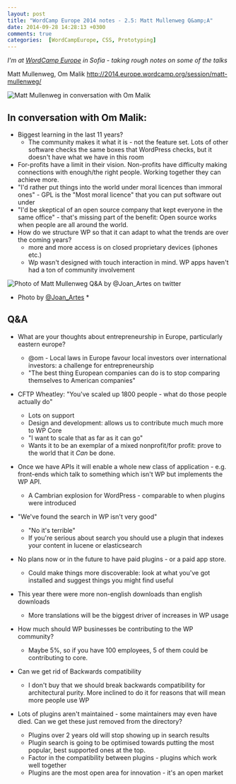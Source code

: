 ```yaml
---
layout: post
title: "WordCamp Europe 2014 notes - 2.5: Matt Mullenweg Q&amp;A"
date: 2014-09-28 14:28:13 +0300
comments: true
categories:  [WordCampEurope, CSS, Prototyping]
---
```


_I'm at [WordCamp Europe](http://2014.europe.wordcamp.org/) in Sofia - taking rough notes on some of the talks_

Matt Mullenweg, Om Malik http://2014.europe.wordcamp.org/session/matt-mullenweg/

![Matt Mullenweg in conversation with Om Malik](https://pbs.twimg.com/media/Byng_nfIgAErGt4.jpg)

## In conversation with Om Malik:
* Biggest learning in the last 11 years?
  * The community makes it what it is - not the feature set. Lots of other software checks the same boxes that WordPress checks, but it doesn't have what we have in this room
* For-profits have a limit in their vision. Non-profits have difficulty making connections with enough/the right people. Working together they can achieve more.
* "I'd rather put things into the world under moral licences than immoral ones" - GPL is the "Most moral licence" that you can put software out under
* "I'd be skeptical of an open source company that kept everyone in the same office" - that's missing part of the benefit: Open source works when people are all around the world.
* How do we structure WP so that it can adapt to what the trends are over the coming years?
  * more and more access is on closed proprietary devices (iphones etc.)
  * Wp wasn't designed with touch interaction in mind. WP apps haven't had a ton of community involvement

![Photo of Matt Mullenweg Q&A by @Joan_Artes on twitter](https://pbs.twimg.com/media/BynhzoPIMAAwoDT.jpg)

* Photo by [@Joan_Artes](https://twitter.com/Joan_Artes/status/516191909656920065/photo/1) *

## Q&A
* What are your thoughts about entrepreneurship in Europe, particularly eastern europe?
  * @om - Local laws in Europe favour local investors over international investors: a challenge for entrepreneurship
  * "The best thing European companies can do is to stop comparing themselves to American companies"

* CFTP Wheatley: "You've scaled up 1800 people - what do those people actually do"
  * Lots on support
  * Design and development: allows us to contribute much much more to WP Core
  * "I want to scale that as far as it can go"
  * Wants it to be an exemplar of a mixed nonprofit/for profit: prove to the world that it _Can_ be done.

* Once we have APIs it will enable a whole new class of application - e.g. front-ends which talk to something which isn't WP but implements the WP API.
  * A Cambrian explosion for WordPress - comparable to when plugins were introduced

* "We've found the search in WP isn't very good"
  * "No it's terrible"
  * If you're serious about search you should use a plugin that indexes your content in lucene or elasticsearch

* No plans now or in the future to have paid plugins - or a paid app store.
  * Could make things more discoverable: look at what you've got installed and suggest things you might find useful

* This year there were more non-english downloads than english downloads
  * More translations will be the biggest driver of increases in WP usage

* How much should WP businesses be contributing to the WP community?
  * Maybe 5%, so if you have 100 employees, 5 of them could be contributing to core.

* Can we get rid of Backwards compatibility
  * I don't buy that we should break backwards compatibility for architectural purity. More inclined to do it for reasons that will mean more people use WP

* Lots of plugins aren't maintained - some maintainers may even have died. Can we get these just removed from the directory?
  * Plugins over 2 years old will stop showing up in search results
  * Plugin search is going to be optimised towards putting the most popular, best supported ones at the top.
  * Factor in the compatibility between plugins - plugins which work well together
  * Plugins are the most open area for innovation - it's an open market